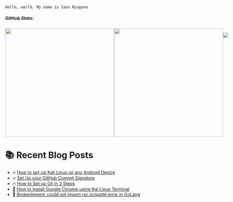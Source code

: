 ``` bash
Hello, world. My name is Iano Njuguna
```

##### GitHub Stats:

<div style="display: inline-flex;">

<img src="https://github-readme-stats.vercel.app/api?username=ianonjuguna&theme=github_dark&hide_border=true&include_all_commits=true&count_private=true&layout=compact" width="350px">

<img src="https://github-readme-streak-stats.herokuapp.com/?user=ianonjuguna&theme=github_dark&hide_border=true&layout=compact" width="350px">

![](https://github-readme-stats.vercel.app/api/top-langs/?username=ianonjuguna&theme=github_dark&hide_border=true&include_all_commits=true&count_private=true&layout=compact&width=350px)
</div>

# :books: Recent Blog Posts

<!-- BLOGPOSTS:START -->
 - 🔥 [How to set-up Kali Linux on any Android Device](https://ianonjuguna.hashnode.dev/how-to-set-up-kali-linux-on-any-android-device)
 - 🔥 [Set Up your GitHub Commit Signature](https://ianonjuguna.hashnode.dev/set-up-your-github-commit-signature)
 - 🔥 [How to Set up Git in 3 Steps](https://ianonjuguna.hashnode.dev/how-to-set-up-git-in-3-steps)
 - 💫 [How to Install Google Chrome using the Linux Terminal](https://ianonjuguna.hashnode.dev/how-to-install-google-chrome-using-the-linux-terminal)
 - 🌮 [BrokenImport: could not import rsc.io/quote error in GoLang](https://ianonjuguna.hashnode.dev/could-not-import-rscioquote)<!-- BLOGPOSTS:END -->
 
